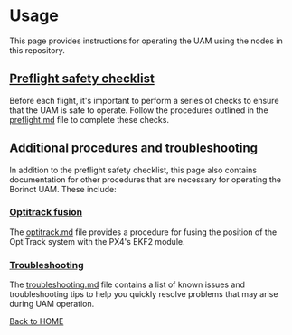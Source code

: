 # Usage

This page provides instructions for operating the UAM using the nodes in this repository.

## [Preflight safety checklist](preflight.md)

Before each flight, it's important to perform a series of checks to ensure that the UAM is safe to operate. Follow the procedures outlined in the [preflight.md](preflight.md) file to complete these checks.

## Additional procedures and troubleshooting

In addition to the preflight safety checklist, this page also contains documentation for other procedures that are necessary for operating the Borinot UAM. These include:

### [Optitrack fusion](optitrack.md)

The [optitrack.md](optitrack.md) file provides a procedure for fusing the position of the OptiTrack system with the PX4's EKF2 module.

### [Troubleshooting](troubleshooting.md)

The [troubleshooting.md](troubleshooting.md) file contains a list of known issues and troubleshooting tips to help you quickly resolve problems that may arise during UAM operation.

[Back to HOME](../README.md)
